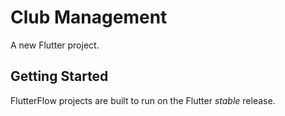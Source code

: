 # Club Management

A new Flutter project.

## Getting Started

FlutterFlow projects are built to run on the Flutter _stable_ release.
